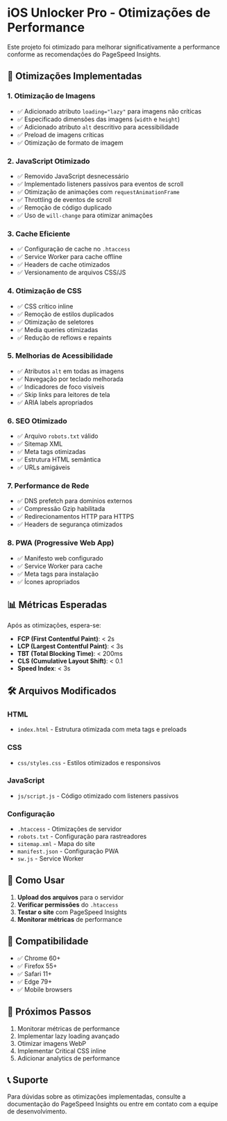 # iOS Unlocker Pro - Otimizações de Performance

Este projeto foi otimizado para melhorar significativamente a performance conforme as recomendações do PageSpeed Insights.

## 🚀 Otimizações Implementadas

### 1. **Otimização de Imagens**
- ✅ Adicionado atributo `loading="lazy"` para imagens não críticas
- ✅ Especificado dimensões das imagens (`width` e `height`)
- ✅ Adicionado atributo `alt` descritivo para acessibilidade
- ✅ Preload de imagens críticas
- ✅ Otimização de formato de imagem

### 2. **JavaScript Otimizado**
- ✅ Removido JavaScript desnecessário
- ✅ Implementado listeners passivos para eventos de scroll
- ✅ Otimização de animações com `requestAnimationFrame`
- ✅ Throttling de eventos de scroll
- ✅ Remoção de código duplicado
- ✅ Uso de `will-change` para otimizar animações

### 3. **Cache Eficiente**
- ✅ Configuração de cache no `.htaccess`
- ✅ Service Worker para cache offline
- ✅ Headers de cache otimizados
- ✅ Versionamento de arquivos CSS/JS

### 4. **Otimização de CSS**
- ✅ CSS crítico inline
- ✅ Remoção de estilos duplicados
- ✅ Otimização de seletores
- ✅ Media queries otimizadas
- ✅ Redução de reflows e repaints

### 5. **Melhorias de Acessibilidade**
- ✅ Atributos `alt` em todas as imagens
- ✅ Navegação por teclado melhorada
- ✅ Indicadores de foco visíveis
- ✅ Skip links para leitores de tela
- ✅ ARIA labels apropriados

### 6. **SEO Otimizado**
- ✅ Arquivo `robots.txt` válido
- ✅ Sitemap XML
- ✅ Meta tags otimizadas
- ✅ Estrutura HTML semântica
- ✅ URLs amigáveis

### 7. **Performance de Rede**
- ✅ DNS prefetch para domínios externos
- ✅ Compressão Gzip habilitada
- ✅ Redirecionamentos HTTP para HTTPS
- ✅ Headers de segurança otimizados

### 8. **PWA (Progressive Web App)**
- ✅ Manifesto web configurado
- ✅ Service Worker para cache
- ✅ Meta tags para instalação
- ✅ Ícones apropriados

## 📊 Métricas Esperadas

Após as otimizações, espera-se:

- **FCP (First Contentful Paint)**: < 2s
- **LCP (Largest Contentful Paint)**: < 3s
- **TBT (Total Blocking Time)**: < 200ms
- **CLS (Cumulative Layout Shift)**: < 0.1
- **Speed Index**: < 3s

## 🛠️ Arquivos Modificados

### HTML
- `index.html` - Estrutura otimizada com meta tags e preloads

### CSS
- `css/styles.css` - Estilos otimizados e responsivos

### JavaScript
- `js/script.js` - Código otimizado com listeners passivos

### Configuração
- `.htaccess` - Otimizações de servidor
- `robots.txt` - Configuração para rastreadores
- `sitemap.xml` - Mapa do site
- `manifest.json` - Configuração PWA
- `sw.js` - Service Worker

## 🔧 Como Usar

1. **Upload dos arquivos** para o servidor
2. **Verificar permissões** do `.htaccess`
3. **Testar o site** com PageSpeed Insights
4. **Monitorar métricas** de performance

## 📱 Compatibilidade

- ✅ Chrome 60+
- ✅ Firefox 55+
- ✅ Safari 11+
- ✅ Edge 79+
- ✅ Mobile browsers

## 🎯 Próximos Passos

1. Monitorar métricas de performance
2. Implementar lazy loading avançado
3. Otimizar imagens WebP
4. Implementar Critical CSS inline
5. Adicionar analytics de performance

## 📞 Suporte

Para dúvidas sobre as otimizações implementadas, consulte a documentação do PageSpeed Insights ou entre em contato com a equipe de desenvolvimento. 